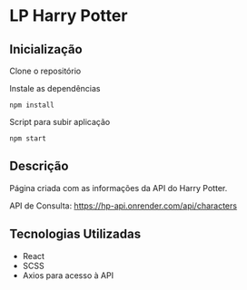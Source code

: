 # LP Harry Potter

## Inicialização

Clone o repositório

Instale as dependências
```
npm install
```

Script para subir aplicação
```
npm start
```

## Descrição

Página criada com as informações da API do Harry Potter.

API de Consulta: https://hp-api.onrender.com/api/characters

## Tecnologias Utilizadas

* React
* SCSS
* Axios para acesso à API